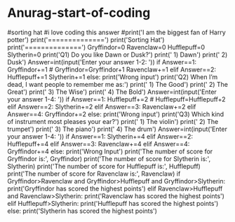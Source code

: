 # Anurag-start-of-coding
#sorting hat
#i love coding this answer
#print('I am the biggest fan of Harry potter')
print('==============')
print('Sorting Hat')
print('==============')
Gryffindor=0
Ravenclaw=0
Hufflepuff=0
Slytherin=0
print('Q1) Do you like Dawn or Dusk?')
print('    1) Dawn')
print('    2) Dusk')
Answer=int(input('Enter your answer 1-2: '))
if Answer==1:
  Gryffindor+=1 # Gryffindor=Gryffindor+1
  Ravenclaw+=1
elif Answer==2:
  Hufflepuff+=1
  Slytherin+=1
else:
  print('Wrong input')
print('Q2) When I’m dead, I want people to remember me as:')
print('    1) The Good')
print('    2) The Great')
print('    3) The Wise')
print('    4) The Bold')
Answer=int(input('Enter your answer 1-4:  '))
if Answer==1:
  Hufflepuff+=2 # Hufflepuff=Hufflepuff+2
elif Answer==2:
  Slytherin+=2
elif Answer==3:
  Ravenclaw+=2
elif Answer==4:
  Gryffindor+=2
else:
  print('Wrong input')
print('Q3) Which kind of instrument most pleases your ear?')
print('    1) The violin')
print('    2) The trumpet')
print('    3) The piano')
print('    4) The drum')
Answer=int(input('Enter your answer 1-4:  '))
if Answer==1:
  Slytherin+=4
elif Answer==2:
  Hufflepuff+=4
elif Answer==3:
  Ravenclaw+=4
elif Answer==4:
  Gryffindor+=4
else:
  print('Wrong Input')
print('The number of score for Gryffindor is:', Gryffindor)
print('The number of score for Slytherin is:', Slytherin)
print('The number of score for Hufflepuff is:', Hufflepuff)
print('The number of score for Ravenclaw is:', Ravenclaw)
if Gryffindor>Ravenclaw and Gryffindor>Hufflepuff and Gryffindor>Slytherin:
  print('Gryffindor has scored the highest points')
elif Ravenclaw>Hufflepuff and Ravenclaw>Slytherin:
  print('Ravenclaw has scored the highest points')
elif Hufflepuff>Slytherin:
  print('Hufflepuff has scored the highest points')
else:
  print('Slytherin has scored the highest points')
